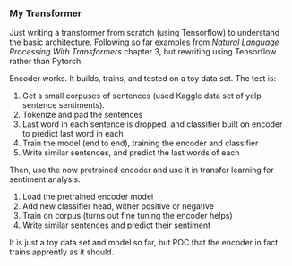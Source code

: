 ### My Transformer

Just writing a transformer from scratch (using Tensorflow) to understand the basic 
architecture. Following so far examples from *Natural Language Processing With Transformers*
chapter 3, but rewriting using Tensorflow rather than Pytorch.

Encoder works. It builds, trains, and tested on a toy data set. The test is:

1) Get a small corpuses of sentences (used Kaggle data set of yelp sentence sentiments).
2) Tokenize and pad the sentences
3) Last word in each sentence is dropped, and classifier built on encoder to predict last word in each
4) Train the model (end to end), training the encoder and classifier
5) Write similar sentences, and predict the last words of each

Then, use the now pretrained encoder and use it in transfer learning for sentiment analysis.

1) Load the pretrained encoder model
2) Add new classifier head, wither positive or negative
3) Train on corpus (turns out fine tuning the encoder helps)
4) Write similar sentences and predict their sentiment

It is just a toy data set and model so far, but POC that the encoder in fact trains apprently as it should.
